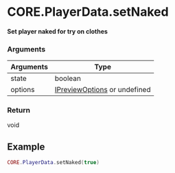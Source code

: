 # CORE.PlayerData.setNaked
#### Set player naked for try on clothes
### Arguments

| Arguments | Type   |
| --------- | ------ |
| state  | boolean |
| options  | [IPreviewOptions](../../../../core/interface/interfaces.md#ipreviewoptions) or undefined |

### Return

void

## Example

```lua
CORE.PlayerData.setNaked(true) 
```